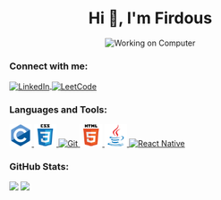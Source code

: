 <h1 align="center">Hi 👋, I'm Firdous</h1>
<p align="center">
  <img src="https://media.giphy.com/media/QDjpIL6oNCVZ4qzGs7/giphy.gif" alt="Working on Computer" width="200"/>
</p>

<h3 align="left">Connect with me:</h3>
<p align="left">
  <a href="https://www.linkedin.com/in/shaikh-firdous-18b773321/" target="blank">
    <img align="center" src="https://raw.githubusercontent.com/rahuldkjain/github-profile-readme-generator/master/src/images/icons/Social/linked-in-alt.svg" alt="LinkedIn" height="30" width="40" />
  </a>
  <a href="https://www.leetcode.com/sfirdous0404" target="blank">
    <img align="center" src="https://raw.githubusercontent.com/rahuldkjain/github-profile-readme-generator/master/src/images/icons/Social/leet-code.svg" alt="LeetCode" height="30" width="40" />
  </a>
</p>
<h3 align="left">Languages and Tools:</h3>
<p align="left">
  <a href="https://www.cprogramming.com/" target="_blank" rel="noreferrer"> 
    <img src="https://raw.githubusercontent.com/devicons/devicon/master/icons/c/c-original.svg" alt="C" width="40" height="40"/>
  </a> 
  <a href="https://www.w3schools.com/css/" target="_blank" rel="noreferrer"> 
    <img src="https://raw.githubusercontent.com/devicons/devicon/master/icons/css3/css3-original-wordmark.svg" alt="CSS3" width="40" height="40"/> 
  </a> 
  <a href="https://git-scm.com/" target="_blank" rel="noreferrer"> 
    <img src="https://www.vectorlogo.zone/logos/git-scm/git-scm-icon.svg" alt="Git" width="40" height="40"/> 
  </a> 
  <a href="https://www.w3.org/html/" target="_blank" rel="noreferrer"> 
    <img src="https://raw.githubusercontent.com/devicons/devicon/master/icons/html5/html5-original-wordmark.svg" alt="HTML5" width="40" height="40"/> 
  </a> 
  <a href="https://www.java.com" target="_blank" rel="noreferrer"> 
    <img src="https://raw.githubusercontent.com/devicons/devicon/master/icons/java/java-original.svg" alt="Java" width="40" height="40"/> 
  </a> 
  <a href="https://reactnative.dev/" target="_blank" rel="noreferrer"> 
    <img src="https://reactnative.dev/img/header_logo.svg" alt="React Native" width="40" height="40"/> 
  </a> 
</p>

<!-- Add Language Stats Section -->
<h3 align="left">GitHub Stats:</h3>
<p align="left">
  <img height="180em" src="https://github-readme-stats.vercel.app/api?username=sfirdous&show_icons=true&hide_title=true&hide=prs&count_private=true&theme=light" />
  <img height="180em" src="https://github-readme-stats.vercel.app/api/top-langs/?username=sfirdous&langs_count=8&layout=compact&theme=light" />
</p>


 
 







